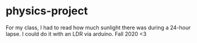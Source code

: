 # physics-project
For my class, I had to read how much sunlight there was during a 24-hour lapse. I could do it with an LDR via arduino. Fall 2020 &lt;3
